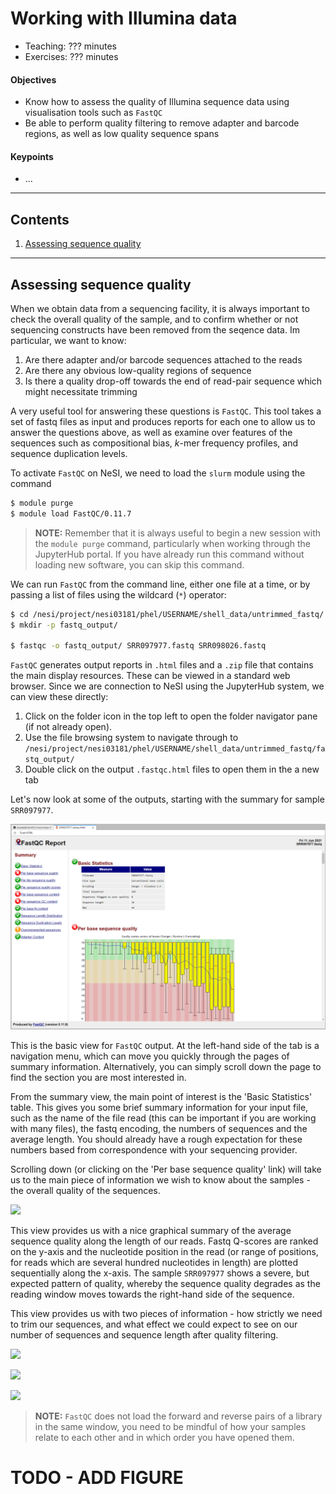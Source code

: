 
# Working with Illumina data

* Teaching: ??? minutes
* Exercises: ??? minutes

#### Objectives

* Know how to assess the quality of Illumina sequence data using visualisation tools such as `FastQC`
* Be able to perform quality filtering to remove adapter and barcode regions, as well as low quality sequence spans

#### Keypoints

* ...

---

## Contents

1. [Assessing sequence quality](#assessing-sequence-quality)

---

## Assessing sequence quality

When we obtain data from a sequencing facility, it is always important to check the overall quality of the sample, and to confirm whether or not sequencing constructs have been removed from the seqence data. Im particular, we want to know:

1. Are there adapter and/or barcode sequences attached to the reads
1. Are there any obvious low-quality regions of sequence
1. Is there a quality drop-off towards the end of read-pair sequence which might necessitate trimming

A very useful tool for answering these questions is `FastQC`. This tool takes a set of fastq files as input and produces reports for each one to allow us to answer the questions above, as well as examine over features of the sequences such as compositional bias, *k*-mer frequency profiles, and sequence duplication levels.

To activate `FastQC` on NeSI, we need to load the `slurm` module using the command

```bash
$ module purge
$ module load FastQC/0.11.7
```

>**NOTE:** Remember that it is always useful to begin a new session with the `module purge` command, particularly when working through the JupyterHub portal. If you have already run this command without loading new software, you can skip this command.

We can run `FastQC` from the command line, either one file at a time, or by passing a list of files using the wildcard (`*`) operator:

```bash
$ cd /nesi/project/nesi03181/phel/USERNAME/shell_data/untrimmed_fastq/
$ mkdir -p fastq_output/

$ fastqc -o fastq_output/ SRR097977.fastq SRR098026.fastq
```

`FastQC` generates output reports in `.html` files and a `.zip` file that contains the main display resources. These can be viewed in a standard web browser. Since we are connection to NeSI using the JupyterHub system, we can view these directly:

1. Click on the folder icon in the top left to open the folder navigator pane (if not already open).
1. Use the file browsing system to navigate through to `/nesi/project/nesi03181/phel/USERNAME/shell_data/untrimmed_fastq/fastq_output/`
1. Double click on the output `.fastqc.html` files to open them in the a new tab

Let's now look at some of the outputs, starting with the summary for sample `SRR097977`.

![](../img/02_fastqc_overview.png)

This is the basic view for `FastQC` output. At the left-hand side of the tab is a navigation menu, which can move you quickly through the pages of summary information. Alternatively, you can simply scroll down the page to find the section you are most interested in.

From the summary view, the main point of interest is the 'Basic Statistics' table. This gives you some brief summary information for your input file, such as the name of the file read (this can be important if you are working with many files), the fastq encoding, the numbers of sequences and the average length. You should already have a rough expectation for these numbers based from correspondence with your sequencing provider.

Scrolling down (or clicking on the 'Per base sequence quality' link) will take us to the main piece of information we wish to know about the samples - the overall quality of the sequences.

![](../02_fastqc_quality.png)

This view provides us with a nice graphical summary of the average sequence quality along the length of our reads. Fastq Q-scores are ranked on the y-axis and the nucleotide position in the read (or range of positions, for reads which are several hundred nucleotides in length) are plotted sequentially along the x-axis. The sample `SRR097977` shows a severe, but expected pattern of quality, whereby the sequence quality degrades as the reading window moves towards the right-hand side of the sequence.

This view provides us with two pieces of information - how strictly we need to trim our sequences, and what effect we could expect to see on our number of sequences and sequence length after quality filtering.

![](../02_fastqc_content.png)


![](../02_fastqc_overrepresented.png)


![](../02_fastqc_adapters.png)



>**NOTE:** `FastQC` does not load the forward and reverse pairs of a library in the same window, you need to be mindful of how your samples relate to each other and in which order you have opened them.

# TODO - ADD FIGURE





